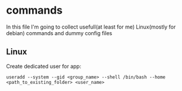 # commands
 In this file I'm going to collect usefull(at least for me) Linux(mostly for debian) commands and dummy config files
 
## Linux
 Create dedicated user for app:
 ```
 useradd --system --gid <group_name> --shell /bin/bash --home <path_to_existing_folder> <user_name>
 ```
